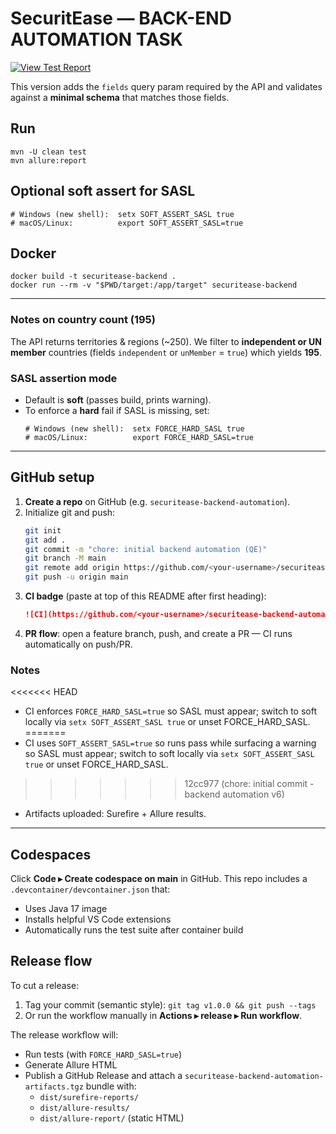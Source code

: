 # SecuritEase — BACK-END AUTOMATION TASK

[![View Test Report](https://img.shields.io/badge/View%20Latest%20Test%20Report-blue?style=for-the-badge)](https://garethh6.github.io/securitease-backend-automation/)


This version adds the `fields` query param required by the API and validates against a **minimal schema** that matches those fields.

## Run
```
mvn -U clean test
mvn allure:report
```

## Optional soft assert for SASL
```
# Windows (new shell):  setx SOFT_ASSERT_SASL true
# macOS/Linux:          export SOFT_ASSERT_SASL=true
```

## Docker
```
docker build -t securitease-backend .
docker run --rm -v "$PWD/target:/app/target" securitease-backend
```

---

### Notes on country count (195)
The API returns territories & regions (~250). We filter to **independent or UN member** countries (fields `independent` or `unMember` = `true`) which yields **195**.

### SASL assertion mode
- Default is **soft** (passes build, prints warning).  
- To enforce a **hard** fail if SASL is missing, set:
  ```
  # Windows (new shell):  setx FORCE_HARD_SASL true
  # macOS/Linux:          export FORCE_HARD_SASL=true
  ```


---

## GitHub setup

1. **Create a repo** on GitHub (e.g. `securitease-backend-automation`).
2. Initialize git and push:
   ```bash
   git init
   git add .
   git commit -m "chore: initial backend automation (QE)"
   git branch -M main
   git remote add origin https://github.com/<your-username>/securitease-backend-automation.git
   git push -u origin main
   ```
3. **CI badge** (paste at top of this README after first heading):
   ```markdown
   ![CI](https://github.com/<your-username>/securitease-backend-automation/actions/workflows/ci.yml/badge.svg)
   ```
4. **PR flow**: open a feature branch, push, and create a PR — CI runs automatically on push/PR.

### Notes
<<<<<<< HEAD
- CI enforces `FORCE_HARD_SASL=true` so SASL must appear; switch to soft locally via `setx SOFT_ASSERT_SASL true` or unset FORCE_HARD_SASL.
=======
- CI uses `SOFT_ASSERT_SASL=true` so runs pass while surfacing a warning so SASL must appear; switch to soft locally via `setx SOFT_ASSERT_SASL true` or unset FORCE_HARD_SASL.
>>>>>>> 12cc977 (chore: initial commit - backend automation v6)
- Artifacts uploaded: Surefire + Allure results.


---

## Codespaces

Click **Code ▸ Create codespace on main** in GitHub. This repo includes a `.devcontainer/devcontainer.json` that:
- Uses Java 17 image
- Installs helpful VS Code extensions
- Automatically runs the test suite after container build

## Release flow

To cut a release:
1. Tag your commit (semantic style): `git tag v1.0.0 && git push --tags`
2. Or run the workflow manually in **Actions ▸ release ▸ Run workflow**.

The release workflow will:
- Run tests (with `FORCE_HARD_SASL=true`)
- Generate Allure HTML
- Publish a GitHub Release and attach a `securitease-backend-automation-artifacts.tgz` bundle with:
  - `dist/surefire-reports/`
  - `dist/allure-results/`
  - `dist/allure-report/` (static HTML)

